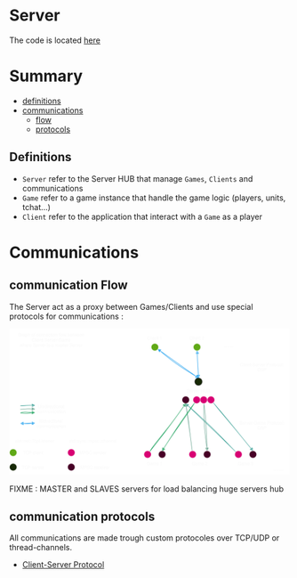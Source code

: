 # Server
The code is located [here](/server/src/)

# Summary
  - [definitions](#definitions)
  - [communications](#communications)
    - [flow](#communication-flow)
    - [protocols](#communication-protocols)
## Definitions
  - `Server` refer to the Server HUB that manage `Games`, `Clients` and communications
  - `Game` refer to a game instance that handle the game logic (players, units, tchat...)
  - `Client` refer to the application that interact with a `Game` as a player

# Communications
## communication Flow
The Server act as a proxy between Games/Clients and use special protocols for communications :

![communication flow graph](./assets/communication.drawio.svg)

FIXME : MASTER and SLAVES servers for load balancing huge servers hub 

## communication protocols
All communications are made trough custom protocoles over TCP/UDP or thread-channels.
- [Client-Server Protocol](./protocols/CSP.md)
